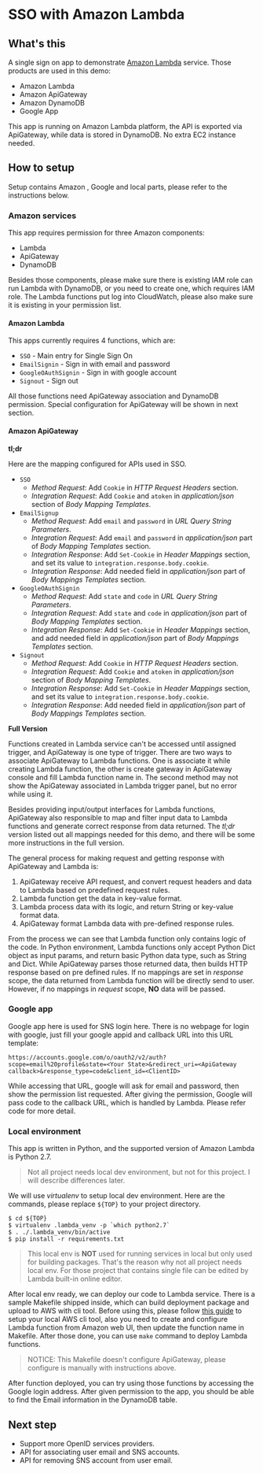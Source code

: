 # SSO with Amazon Lambda

## What's this

A single sign on app to demonstrate [Amazon Lambda](https://aws.amazon.com/lambda/details/) service. Those products are used in this demo:

* Amazon Lambda
* Amazon ApiGateway
* Amazon DynamoDB
* Google App

This app is running on Amazon Lambda platform, the API is exported via ApiGateway, while data is stored in DynamoDB. No extra EC2 instance needed.


## How to setup

Setup contains Amazon , Google and local parts, please refer to the instructions below.

### Amazon services

This app requires permission for three Amazon components:

* Lambda
* ApiGateway
* DynamoDB

Besides those components, please make sure there is existing IAM role can run Lambda with DynamoDB, or you need to create one, which requires IAM role. The Lambda functions put log into CloudWatch, please also make sure it is existing in your permission list.

#### Amazon Lambda

This apps currently requires 4 functions, which are:

* `SSO` - Main entry for Single Sign On
* `EmailSignin` - Sign in with email and password
* `GoogleOAuthSignin` - Sign in with google account
* `Signout` - Sign out

All those functions need ApiGateway association and DynamoDB permission. Special configuration for ApiGateway will be shown in next section.

#### Amazon ApiGateway

**tl;dr**

Here are the mapping configured for APIs used in SSO.

* `SSO`
  * *Method Request*: Add `Cookie` in *HTTP Request Headers* section.
  * *Integration Request*: Add `Cookie` and `atoken` in *application/json* section of *Body Mapping Templates*.
* `EmailSignup`
  * *Method Request*: Add `email` and `password` in *URL Query String Parameters*.
  * *Integration Request*: Add `email` and `password` in *application/json* part of *Body Mapping Templates* section.
  * *Integration Response*: Add `Set-Cookie` in *Header Mappings* section, and set its value to `integration.response.body.cookie`.
  * *Integration Response*: Add needed field in *application/json* part of *Body Mappings Templates* section.
* `GoogleOAuthSignin`
  * *Method Request*: Add `state` and `code` in *URL Query String Parameters*.
  * *Integration Request*: Add `state` and `code` in *application/json* part of *Body Mapping Templates* section.
  * *Integration Response*: Add `Set-Cookie` in *Header Mappings* section, and add needed field in *application/json* part of *Body Mappings Templates* section.
* `Signout`
  * *Method Request*: Add `Cookie` in *HTTP Request Headers* section.
  * *Integration Request*: Add `Cookie` and `atoken` in *application/json* section of *Body Mapping Templates*.
  * *Integration Response*: Add `Set-Cookie` in *Header Mappings* section, and set its value to `integration.response.body.cookie`.
  * *Integration Response*: Add needed field in *application/json* part of *Body Mappings Templates* section.


**Full Version**

Functions created in Lambda service can't be accessed until assigned trigger, and ApiGateway is one type of trigger. There are two ways to associate ApiGateway to Lambda functions. One is associate it while creating Lambda function, the other is create gateway in ApiGateway console and fill Lambda function name in. The second method may not show the ApiGateway associated in Lambda trigger panel, but no error while using it.

Besides providing input/output interfaces for Lambda functions, ApiGateway also responsible to map and filter input data to Lambda functions and generate correct response from data returned. The *tl;dr* version listed out all mappings needed for this demo, and there will be some more instructions in the full version.

The general process for making request and getting response with ApiGateway and Lambda is:

1. ApiGateway receive API request, and convert request headers and data to Lambda based on predefined request rules.
1. Lambda function get the data in key-value format.
1. Lambda process data with its logic, and return String or key-value format data.
1. ApiGateway format Lambda data with pre-defined response rules.

From the process we can see that Lambda function only contains logic of the code. In Python environment, Lambda functions only accept Python Dict object as input params, and return basic Python data type, such as String and Dict. While ApiGateway parses those returned data, then builds HTTP response based on pre defined rules. If no mappings are set in *response* scope, the data returned from Lambda function will be directly send to user. However, if no mappings in *request* scope, **NO** data will be passed.

### Google app

Google app here is used for SNS login here. There is no webpage for login with google, just fill your google appid and callback URL into this URL template:

```
https://accounts.google.com/o/oauth2/v2/auth?scope=email%20profile&state=<Your State>&redirect_uri=<ApiGateway callback>&response_type=code&client_id=<ClientID>
```

While accessing that URL, google will ask for email and password, then show the permission list requested. After giving the permission, Google will pass code to the callback URL, which is handled by Lambda. Please refer code for more detail.

### Local environment

This app is written in Python, and the supported version of Amazon Lambda is Python 2.7.

> Not all project needs local dev environment, but not for this project. I will describe differences later.

We will use *virtualenv* to setup local dev environment. Here are the commands, please replace `${TOP}` to your project directory.

```
$ cd ${TOP}
$ virtualenv .lambda_venv -p `which python2.7`
$ . ./.lambda_venv/bin/active
$ pip install -r requirements.txt
```

> This local env is **NOT** used for running services in local but only used for building packages. That's the reason why not all project needs local env. For those project that contains single file can be edited by Lambda built-in online editor.

After local env ready, we can deploy our code to Lambda service. There is a sample Makefile shipped inside, which can build deployment package and upload to AWS with cli tool. Before using this, please follow [this guide](http://docs.aws.amazon.com/cli/latest/userguide/cli-chap-getting-set-up.html) to setup your local AWS cli tool, also you need to create and configure Lambda function from Amazon web UI, then update the function name in Makefile. After those done, you can use `make` command to deploy Lambda functions.

> NOTICE: This Makefile doesn't configure ApiGateway, please configure is manually with instructions above.


After function deployed, you can try using those functions by accessing the Google login address. After given permission to the app, you should be able to find the Email information in the DynamoDB table.


## Next step

* Support more OpenID services providers.
* API for associating user email and SNS accounts.
* API for removing SNS account from user email.
